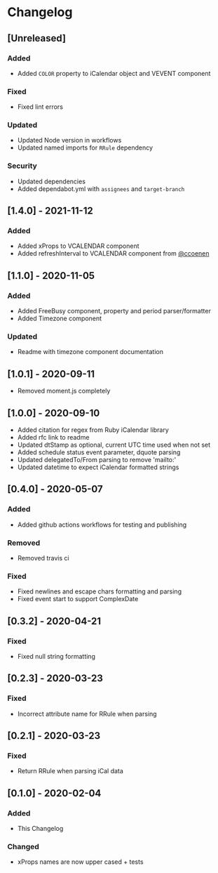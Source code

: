 # Changelog

## [Unreleased]

### Added

- Added `COLOR` property to iCalendar object and VEVENT component

### Fixed

- Fixed lint errors

### Updated

- Updated Node version in workflows
- Updated named imports for `RRule` dependency

### Security

- Updated dependencies
- Added dependabot.yml with `assignees` and `target-branch`

## [1.4.0] - 2021-11-12

### Added

- Added xProps to VCALENDAR component
- Added refreshInterval to VCALENDAR component from [@ccoenen](https://github.com/ccoenen)

## [1.1.0] - 2020-11-05

### Added

- Added FreeBusy component, property and period parser/formatter
- Added Timezone component

### Updated

- Readme with timezone component documentation

## [1.0.1] - 2020-09-11

- Removed moment.js completely

## [1.0.0] - 2020-09-10

- Added citation for regex from Ruby iCalendar library
- Added rfc link to readme
- Updated dtStamp as optional, current UTC time used when not set
- Added schedule status event parameter, dquote parsing
- Updated delegatedTo/From parsing to remove 'mailto:'
- Updated datetime to expect iCalendar formatted strings

## [0.4.0] - 2020-05-07

### Added

- Added github actions workflows for testing and publishing

### Removed

- Removed travis ci

### Fixed

- Fixed newlines and escape chars formatting and parsing
- Fixed event start to support ComplexDate

## [0.3.2] - 2020-04-21

### Fixed

- Fixed null string formatting

## [0.2.3] - 2020-03-23

### Fixed

- Incorrect attribute name for RRule when parsing

## [0.2.1] - 2020-03-23

### Fixed

- Return RRule when parsing iCal data

## [0.1.0] - 2020-02-04

### Added

- This Changelog

### Changed

- xProps names are now upper cased + tests
